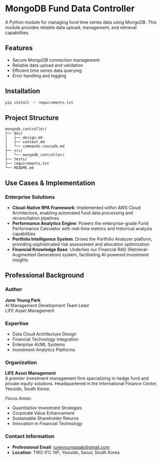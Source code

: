 # MongoDB Fund Data Controller

A Python module for managing fund time series data using MongoDB. This module provides reliable data upload, management, and retrieval capabilities.

## Features

- Secure MongoDB connection management
- Reliable data upload and validation
- Efficient time series data querying
- Error handling and logging

## Installation

```bash
pip install -r requirements.txt
```

## Project Structure

```
mongodb_controller/
├── doc/
│   ├── design.md
│   ├── context.md
│   └── commands-cascade.md
├── src/
│   └── mongodb_controller/
├── tests/
├── requirements.txt
└── README.md
```

## Use Cases & Implementation

### Enterprise Solutions

- **Cloud-Native RPA Framework**: Implemented within AWS Cloud Architecture, enabling automated fund data processing and reconciliation pipelines
- **Performance Analytics Engine**: Powers the enterprise-grade Fund Performance Calculator with real-time metrics and historical analysis capabilities
- **Portfolio Intelligence System**: Drives the Portfolio Analyzer platform, providing sophisticated risk assessment and allocation optimization
- **Financial Knowledge Base**: Underlies our Financial RAG (Retrieval-Augmented Generation) system, facilitating AI-powered investment insights

## Professional Background

### Author

**June Young Park**  
AI Management Development Team Lead  
LIFE Asset Management

### Expertise

- Data Cloud Architecture Design
- Financial Technology Integration
- Enterprise AI/ML Systems
- Investment Analytics Platforms

### Organization

**LIFE Asset Management**  
A premier investment management firm specializing in hedge fund and private equity solutions. Headquartered in the International Finance Center, Yeouido, South Korea.

_Focus Areas:_

- Quantitative Investment Strategies
- Corporate Value Enhancement
- Sustainable Shareholder Returns
- Innovation in Financial Technology

### Contact Information

- **Professional Email**: juneyoungpaak@gmail.com
- **Location**: TWO IFC 14F, Yeouido, Seoul, South Korea
